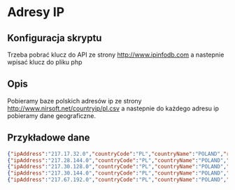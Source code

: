 # Adresy IP

## Konfiguracja skryptu


Trzeba pobrać klucz do API ze strony http://www.ipinfodb.com a nastepnie wpisać klucz do pliku php


## Opis

Pobieramy baze polskich adresów ip ze strony http://www.nirsoft.net/countryip/pl.csv a nastepnie do każdego adresu ip pobieramy dane geograficzne.



## Przykładowe dane 

```json
{"ipAddress":"217.17.32.0","countryCode":"PL","countryName":"POLAND","regionName":"MAZOWIECKIE","cityName":"WARSAW","latitude":"52.2298","longitude":"21.0118","timeZone":"+01:00"},
{"ipAddress":"217.28.144.0","countryCode":"PL","countryName":"POLAND","regionName":"MAZOWIECKIE","cityName":"PLOCK","latitude":"52.5468","longitude":"19.7064","timeZone":"+01:00"},
{"ipAddress":"217.30.128.0","countryCode":"PL","countryName":"POLAND","regionName":"DOLNOSLASKIE","cityName":"WROCLAW","latitude":"51.1","longitude":"17.0333","timeZone":"+01:00"},
{"ipAddress":"217.30.144.0","countryCode":"PL","countryName":"POLAND","regionName":"DOLNOSLASKIE","cityName":"WROCLAW","latitude":"51.1","longitude":"17.0333","timeZone":"+01:00"},
{"ipAddress":"217.67.192.0","countryCode":"PL","countryName":"POLAND","regionName":"MAZOWIECKIE","cityName":"WARSAW","latitude":"52.2298","longitude":"21.0118","timeZone":"+01:00"},
```
